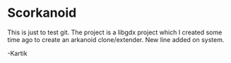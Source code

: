 # Scorkanoid
This is just to test git.
The project is a libgdx project which I created some time ago to create an arkanoid clone/extender.
New line added on system.

-Kartik